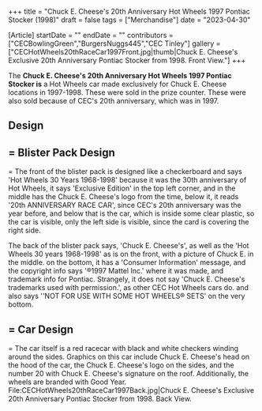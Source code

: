 +++
title = "Chuck E. Cheese's 20th Anniversary Hot Wheels 1997 Pontiac Stocker (1998)"
draft = false
tags = ["Merchandise"]
date = "2023-04-30"

[Article]
startDate = ""
endDate = ""
contributors = ["CECBowlingGreen","BurgersNuggs445","CEC Tinley"]
gallery = ["CECHotWheels20thRaceCar1997Front.jpg|thumb|Chuck E. Cheese's Exclusive 20th Anniversary Pontiac Stocker from 1998. Front View."]
+++

The <b>Chuck E. Cheese's 20th Anniversary Hot Wheels 1997 Pontiac Stocker is</b> a Hot Wheels car made exclusively for Chuck E. Cheese locations in 1997-1998. These were sold in the prize counter. These were also sold because of CEC's 20th anniversary, which was in 1997.

<h2> Design </h2>

<h2>= Blister Pack Design </h2>=
The front of the blister pack is designed like a checkerboard and says 'Hot Wheels 30 Years 1968-1998' because it was the 30th anniversary of Hot Wheels, it says 'Exclusive Edition' in the top left corner, and in the middle has the Chuck E. Cheese's logo from the time, below it, it reads '20th ANNIVERSARY RACE CAR', since CEC's 20th anniversary was the year before, and below that is the car, which is inside some clear plastic, so the car is visible, only the left side is visible, since the card is covering the right side.

The back of the blister pack says, 'Chuck E. Cheese's', as well as the 'Hot Wheels 30 years 1968-1998' as is on the front, with a picture of Chuck E. in the middle. on the bottom, it has a 'Consumer Information' message, and the copyright info says '®️1997 Mattel Inc.' where it was made, and trademark info for Pontiac. Strangely, it does not say 'Chuck E. Cheese's trademarks used with permission.', as other CEC Hot Wheels cars do. and also says ''NOT FOR USE WITH SOME HOT WHEELS®️ SETS' on the very bottom.

<h2>= Car Design </h2>=
The car itself is a red racecar with black and white checkers winding around the sides. Graphics on this car include Chuck E. Cheese's head on the hood of the car, the Chuck E. Cheese's logo on the sides, and the number 20 with Chuck E. Cheese's signature on the roof. Additionally, the wheels are branded with Good Year.


<gallery widths='300' heights='200'>
File:CECHotWheels20thRaceCar1997Back.jpg|Chuck E. Cheese's Exclusive 20th Anniversary Pontiac Stocker from 1998. Back View.
</gallery>
